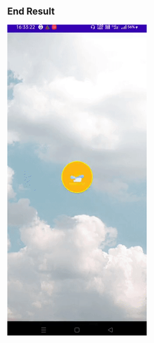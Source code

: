 ## End Result
 
 <img  alt="GIF" src="https://github.com/Mimo2k/Android-Development/blob/8a5c26f6f33305a05253e78799eb5449a9a3fdbd/Resources/weather%20app%20splash%20screen.gif">

</br>



